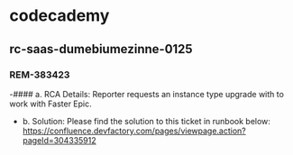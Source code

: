 # codecademy
## rc-saas-dumebiumezinne-0125

### **REM-383423**

-#### a. RCA Details:
Reporter requests an instance type upgrade with to work with Faster Epic.

- b. Solution:
Please find the solution to this ticket in runbook below:
https://confluence.devfactory.com/pages/viewpage.action?pageId=304335912
